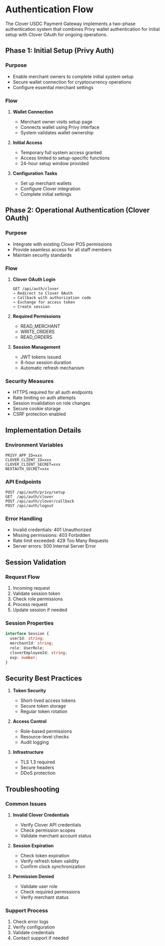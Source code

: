 # Authentication Flow

The Clover USDC Payment Gateway implements a two-phase authentication system that combines Privy wallet authentication for initial setup with Clover OAuth for ongoing operations.

## Phase 1: Initial Setup (Privy Auth)

### Purpose
- Enable merchant owners to complete initial system setup
- Secure wallet connection for cryptocurrency operations
- Configure essential merchant settings

### Flow
1. **Wallet Connection**
   - Merchant owner visits setup page
   - Connects wallet using Privy interface
   - System validates wallet ownership

2. **Initial Access**
   - Temporary full system access granted
   - Access limited to setup-specific functions
   - 24-hour setup window provided

3. **Configuration Tasks**
   - Set up merchant wallets
   - Configure Clover integration
   - Complete initial settings

## Phase 2: Operational Authentication (Clover OAuth)

### Purpose
- Integrate with existing Clover POS permissions
- Provide seamless access for all staff members
- Maintain security standards

### Flow
1. **Clover OAuth Login**
   ```
   GET /api/auth/clover
   → Redirect to Clover OAuth
   → Callback with authorization code
   → Exchange for access token
   → Create session
   ```

2. **Required Permissions**
   - READ_MERCHANT
   - WRITE_ORDERS
   - READ_ORDERS

3. **Session Management**
   - JWT tokens issued
   - 8-hour session duration
   - Automatic refresh mechanism

### Security Measures
- HTTPS required for all auth endpoints
- Rate limiting on auth attempts
- Session invalidation on role changes
- Secure cookie storage
- CSRF protection enabled

## Implementation Details

### Environment Variables
```
PRIVY_APP_ID=xxx
CLOVER_CLIENT_ID=xxx
CLOVER_CLIENT_SECRET=xxx
NEXTAUTH_SECRET=xxx
```

### API Endpoints
```
POST /api/auth/privy/setup
GET  /api/auth/clover
POST /api/auth/clover/callback
POST /api/auth/logout
```

### Error Handling
- Invalid credentials: 401 Unauthorized
- Missing permissions: 403 Forbidden
- Rate limit exceeded: 429 Too Many Requests
- Server errors: 500 Internal Server Error

## Session Validation

### Request Flow
1. Incoming request
2. Validate session token
3. Check role permissions
4. Process request
5. Update session if needed

### Session Properties
```typescript
interface Session {
  userId: string;
  merchantId: string;
  role: UserRole;
  cloverEmployeeId: string;
  exp: number;
}
```

## Security Best Practices

1. **Token Security**
   - Short-lived access tokens
   - Secure token storage
   - Regular token rotation

2. **Access Control**
   - Role-based permissions
   - Resource-level checks
   - Audit logging

3. **Infrastructure**
   - TLS 1.3 required
   - Secure headers
   - DDoS protection

## Troubleshooting

### Common Issues
1. **Invalid Clover Credentials**
   - Verify Clover API credentials
   - Check permission scopes
   - Validate merchant account status

2. **Session Expiration**
   - Check token expiration
   - Verify refresh token validity
   - Confirm clock synchronization

3. **Permission Denied**
   - Validate user role
   - Check required permissions
   - Verify merchant status

### Support Process
1. Check error logs
2. Verify configuration
3. Validate credentials
4. Contact support if needed